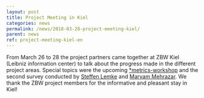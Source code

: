 ```yaml
---
layout: post
title: Project Meeting in Kiel
categories: news
permalink: /news/2018-03-28-project-meeting-kiel/
parent: news
ref: project-meeting-kiel-en
---  
```


From March 26 to 28 the project partners came together at ZBW Kiel (Leibniz information center) to talk about the progress made in the different project areas. Special topics were the upcoming [*metrics-workshop](https://metrics-project.net/en/events/workshop2018/) and the second survey conducted by [Steffen Lemke](https://metrics-project.net/en/uber_uns/team/) and [Maryam Mehrazar](https://metrics-project.net/en/uber_uns/team/). 
We thank the ZBW project members for the informative and pleasant stay in Kiel!
